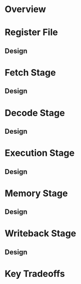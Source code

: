# Overview

# Register File

## Design

# Fetch Stage

## Design

# Decode Stage

## Design

# Execution Stage

## Design

# Memory Stage

## Design

# Writeback Stage

## Design

# Key Tradeoffs
